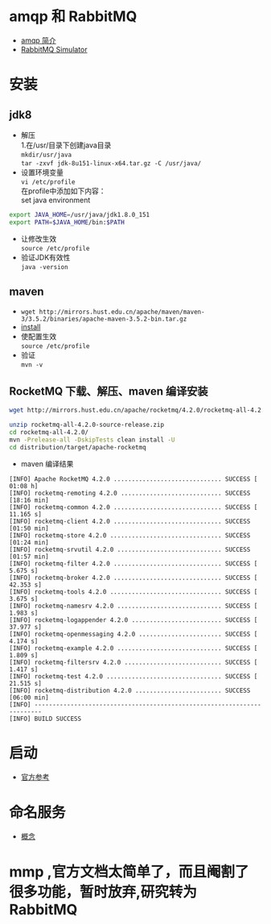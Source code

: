 # amqp 和 RabbitMQ
* [amqp 简介](http://www.cnblogs.com/frankyou/p/5283539.html)
* [RabbitMQ Simulator](http://tryrabbitmq.com/)

# 安装
## jdk8
* 解压  
1.在/usr/目录下创建java目录  
`mkdir/usr/java `  
`tar -zxvf jdk-8u151-linux-x64.tar.gz -C /usr/java/` 
* 设置环境变量  
`vi /etc/profile `  
在profile中添加如下内容：  
set java environment
```sh   
export JAVA_HOME=/usr/java/jdk1.8.0_151  
export PATH=$JAVA_HOME/bin:$PATH  
```
* 让修改生效  
`source /etc/profile `  
* 验证JDK有效性    
`java -version` 
 
## maven
* `wget http://mirrors.hust.edu.cn/apache/maven/maven-3/3.5.2/binaries/apache-maven-3.5.2-bin.tar.gz`
* [install](http://maven.apache.org/install.html)
* 使配置生效  
`source /etc/profile`
* 验证   
`mvn -v`

## RocketMQ 下载、解压、maven 编译安装
```sh
wget http://mirrors.hust.edu.cn/apache/rocketmq/4.2.0/rocketmq-all-4.2.0-source-release.zip

unzip rocketmq-all-4.2.0-source-release.zip
cd rocketmq-all-4.2.0/
mvn -Prelease-all -DskipTests clean install -U
cd distribution/target/apache-rocketmq

```
* maven 编译结果
```
[INFO] Apache RocketMQ 4.2.0 .............................. SUCCESS [  01:08 h]
[INFO] rocketmq-remoting 4.2.0 ............................ SUCCESS [18:16 min]
[INFO] rocketmq-common 4.2.0 .............................. SUCCESS [ 11.165 s]
[INFO] rocketmq-client 4.2.0 .............................. SUCCESS [01:50 min]
[INFO] rocketmq-store 4.2.0 ............................... SUCCESS [01:24 min]
[INFO] rocketmq-srvutil 4.2.0 ............................. SUCCESS [01:57 min]
[INFO] rocketmq-filter 4.2.0 .............................. SUCCESS [  5.675 s]
[INFO] rocketmq-broker 4.2.0 .............................. SUCCESS [ 42.353 s]
[INFO] rocketmq-tools 4.2.0 ............................... SUCCESS [  3.675 s]
[INFO] rocketmq-namesrv 4.2.0 ............................. SUCCESS [  1.983 s]
[INFO] rocketmq-logappender 4.2.0 ......................... SUCCESS [ 37.977 s]
[INFO] rocketmq-openmessaging 4.2.0 ....................... SUCCESS [  4.174 s]
[INFO] rocketmq-example 4.2.0 ............................. SUCCESS [  1.809 s]
[INFO] rocketmq-filtersrv 4.2.0 ........................... SUCCESS [  1.417 s]
[INFO] rocketmq-test 4.2.0 ................................ SUCCESS [ 21.515 s]
[INFO] rocketmq-distribution 4.2.0 ........................ SUCCESS [06:00 min]
[INFO] ------------------------------------------------------------------------
[INFO] BUILD SUCCESS

```

# 启动 
* [官方参考](https://rocketmq.apache.org/docs/quick-start/)

# 命名服务
* [概念](http://www.hollischuang.com/archives/1595)

# mmp ,官方文档太简单了，而且阉割了很多功能，暂时放弃,研究转为RabbitMQ 